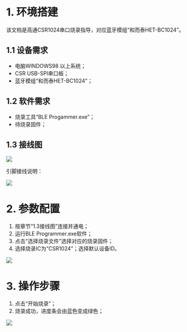 # 1. 环境搭建

该文档是高通CSR1024串口烧录指导，对应蓝牙模组“和而泰HET-BC1024”。
## 1.1 设备需求
- 电脑WINDOWS98 以上系统；
- CSR USB-SPI串口板；
- 蓝牙模组“和而泰HET-BC1024”；
## 1.2 软件需求
- 烧录工具“BLE Progammer.exe”；
- 待烧录固件；
## 1.3 接线图

![](https://i.imgur.com/trSasBq.png)

引脚接线说明：

![](https://i.imgur.com/9gLcdEU.png)

# 2. 参数配置
1. 按章节“1.3接线图”连接并通电；
1. 运行BLE Programmer.exe软件；
1. 点击“选择烧录文件”选择对应的烧录固件；
1. 选择烧录IC为“CSR1024”；选择默认设备ID。

![](https://i.imgur.com/X37VQpk.png)

# 3. 操作步骤
1. 点击“开始烧录”；
1. 烧录成功，进度条会由蓝色变成绿色；

![](https://i.imgur.com/HWG1TMi.png)


